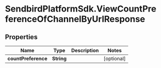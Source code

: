# SendbirdPlatformSdk.ViewCountPreferenceOfChannelByUrlResponse

## Properties

Name | Type | Description | Notes
------------ | ------------- | ------------- | -------------
**countPreference** | **String** |  | [optional] 


